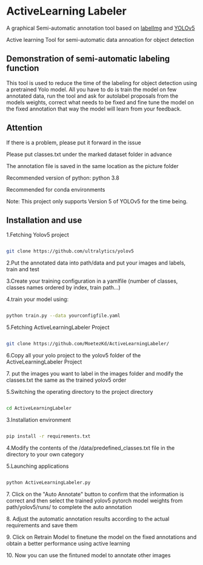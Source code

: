 
<h1>ActiveLearning Labeler</h1>


<p>A graphical Semi-automatic annotation tool based on <a  href="https://github.com/tzutalin/labelImg">labelImg</a> and <a  href="https://github.com/ultralytics/yolov5">YOLOv5</a></p>

<p>Active learning Tool for semi-automatic data annoation for object detection</p>

  

## Demonstration of semi-automatic labeling function
This tool is used to reduce the time of the labeling for object detection using a pretrained Yolo model.
All you have to do is train the model on few annotated data, run the tool and ask for autolabel proposals from the models weights, correct what needs to be fixed and fine tune the model on the fixed annotation that way the model will learn from your feedback.

  

## Attention

<p>If there is a problem, please put it forward in the issue</p>

<p>Please put classes.txt under the marked dataset folder in advance</p>

<p>The annotation file is saved in the same location as the picture folder</p>

<p>Recommended version of python: python 3.8</p>

<p>Recommended for conda environments</p>

<p>Note: This project only supports Version 5 of YOLOv5 for the time being.</p>

  
  

## Installation and use



<p>1.Fetching Yolov5 project</p>

  

```bash

git clone https://github.com/ultralytics/yolov5

```
<p>2.Put the annotated data into path/data and put your images and labels, train and test </p>
<p>3.Create your training configuration in a yamlfile (number of classes, classes names ordered by index, train path...)</p>
<p>4.train your model using:</p>
  

```bash

python train.py --data yourconfigfile.yaml

```

<p>5.Fetching ActiveLearningLabeler Project</p>

  

```bash

git clone https://github.com/MoetezKd/ActiveLearningLabeler/

```
<p>6.Copy all your yolo project to the yolov5 folder of the ActiveLearningLabeler Project</p>
<p>7. put the images you want to label in the images folder and modify the classes.txt the same as the trained yolov5 order</p>
<p>5.Switching the operating directory to the project directory</p>

  

```bash

cd ActiveLearningLabeler

```

  

<p>3.Installation environment</p>

  

```bash

pip install -r requirements.txt

```

  

<p>4.Modify the contents of the /data/predefined_classes.txt file in the directory to your own category</p>

  

<p>5.Launching applications</p>

  

```bash

python ActiveLearningLabeler.py

```

  


  

<p>7. Click on the "Auto Annotate" button to confirm that the information is correct and then select the trained yolov5 pytorch model weights from path/yolov5/runs/ to complete the auto annotation</p>

  

<p>8. Adjust the automatic annotation results according to the actual requirements and save them</p>
<p>9. Click on Retrain Model to finetune the model on the fixed annotations and obtain a better performance using active learning</p>
<p>10. Now you can use the fintuned model to annotate other images</p>
